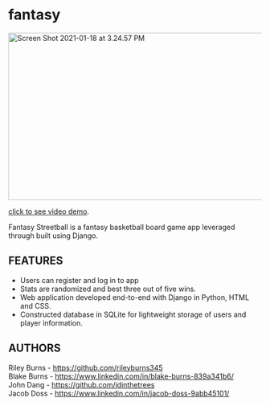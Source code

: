 # fantasy

<a data-flickr-embed="true" href="https://github.com/jdinthetrees/fantasy" title="Screen Shot 2021-01-18 at 3.24.57 PM"><img src="https://live.staticflickr.com/65535/50850773211_55baf8ab38_z.jpg" width="640" height="333" alt="Screen Shot 2021-01-18 at 3.24.57 PM"></a>

<a href="https://vimeo.com/501969082">click to see video demo</a>.

Fantasy Streetball is a fantasy basketball board game app leveraged through built using Django.

## FEATURES
- Users can register and log in to app
- Stats are randomized and best three out of five wins.
- Web application developed end-to-end with Django in Python, HTML and CSS.
- Constructed database in SQLite for lightweight storage of users and player information.


## AUTHORS
Riley Burns - https://github.com/rileyburns345<br/>
Blake Burns - https://www.linkedin.com/in/blake-burns-839a341b6/<br/>
John Dang - https://github.com/jdinthetrees<br/>
Jacob Doss - https://www.linkedin.com/in/jacob-doss-9abb45101/<br/>
 
